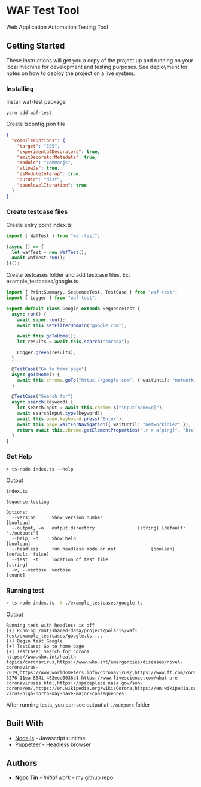 # WAF Test Tool

Web Application Automation Testing Tool

## Getting Started

These instructions will get you a copy of the project up and running on your local machine for development and testing purposes. See deployment for notes on how to deploy the project on a live system.

### Installing

Install waf-test package

```
yarn add waf-test
```

Create tsconfig.json file

```json
{
  "compilerOptions": {
    "target": "ES5",
    "experimentalDecorators": true,
    "emitDecoratorMetadata": true,
    "module": "commonjs",
    "allowJs": true,
    "esModuleInterop": true,
    "outDir": "dist",
    "downlevelIteration": true
  }
}
```

### Create testcase files

Create entry point index.ts

```ts
import { WafTest } from "waf-test";

(async () => {
  let wafTest = new WafTest();
  await wafTest.run();
})();
```

Create testcases folder and add testcase files. Ex: example_testcases/google.ts

```ts
import { PrintSummary, SequenceTest, TestCase } from "waf-test";
import { Logger } from "waf-test";

export default class Google extends SequenceTest {
  async run() {
    await super.run();
    await this.setFilterDomain("google.com");

    await this.goToHome();
    let results = await this.search("corona");

    Logger.green(results);
  }

  @TestCase("Go to home page")
  async goToHome() {
    await this.chrome.goTo("https://google.com", { waitUntil: "networkidle2" });
  }

  @TestCase("Search for")
  async search(keyword) {
    let searchInput = await this.chrome.$("input[name=q]");
    await searchInput.type(keyword);
    await this.page.keyboard.press("Enter");
    await this.page.waitForNavigation({ waitUntil: "networkidle2" });
    return await this.chrome.getElementProperties(".r > a[ping]", "href");
  }
}
```

### Get Help

```
> ts-node index.ts --help
```

Output

```
index.ts

Sequence testing

Options:
  --version      Show version number                                   [boolean]
  --output, -o   output directory                [string] [default: "./outputs"]
  --help, -h     Show help                                             [boolean]
  --headless     run headless mode or not             [boolean] [default: false]
  --test, -t     location of test file                                  [string]
  -v, --verbose  verbose                                                 [count]
```

### Running test

```bash
> ts-node index.ts -t ./example_testcases/google.ts
```

Output

```
Running test with headless is off
[+] Running /mnt/shared-data/project/polaris/waf-test/example_testcases/google.ts ...
[+] Begin test Google
[+] TestCase: Go to home page
[+] TestCase: Search for corona
https://www.who.int/health-topics/coronavirus,https://www.who.int/emergencies/diseases/novel-coronavirus-2019,https://www.worldometers.info/coronavirus/,https://www.ft.com/content/d8b7ce82-5276-11ea-8841-482eed0038b1,https://www.livescience.com/what-are-coronaviruses.html,https://spaceplace.nasa.gov/sun-corona/en/,https://en.wikipedia.org/wiki/Corona,https://en.wikipedia.org/wiki/Corona_(beer),https://www.highnorthnews.com/en/corona-virus-high-north-may-have-major-consequences
```

After running tests, you can see output at `./outputs` folder

## Built With

- [Node.js](https://nodejs.org/en/) - Javascript runtime
- [Puppeteer](https://github.com/puppeteer/puppeteer) - Headless browser

## Authors

- **Ngoc Tin** - _Initial work_ - [my github repo](https://github.com/ngoctint1lvc)
